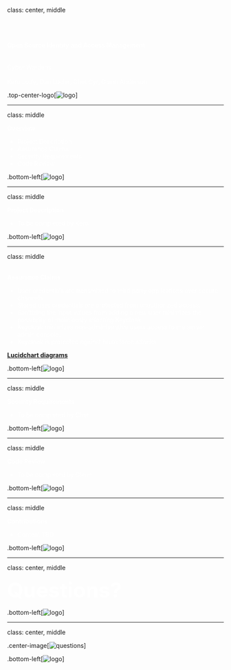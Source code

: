 class: center, middle 

<span style="color:white">
  <br><br><br><strong>Open Source Identity and Access Management</strong>
  <br><br><br>Cyber Wardens
  <br><br>Kero Lotfy, Dan Lucier, Chet Cyr, Glenn Anderson
</span>
  
.top-center-logo[![logo](https://daniellucier.github.io/CYBER8420-SemesterProject/misc/slides/images/keycloak_logo.png)]

---
class: middle

<span style="color:white">
  <strong>Overview</strong>
  <ul>
    <li style="color:white;">Project Description</li>
    <li style="color:white;">Assurance Claims</li>
    <li style="color:white;">Security Requirements</li>
    <li style="color:white;">Code Review</li>
  </ul>
</span>

.bottom-left[![logo](https://daniellucier.github.io/CYBER8420-SemesterProject/misc/slides/images/keycloak_logo.png)]

---
class: middle

<span style="color:white">
  <strong>Project Description</strong>
  <ul>
    <li style="color:white;">To be completed by Kero</li>
  </ul>
</span>

.bottom-left[![logo](https://daniellucier.github.io/CYBER8420-SemesterProject/misc/slides/images/keycloak_logo.png)]

---
class: middle

<span style="color:white">  
  <br><strong>Assurance Claims</strong>
  <ul>
    <li style="color:white;">User credentials are transmitted to third party applications over secure channels.</li>
    <li style="color:white;">Stored user credentials are protected from unauthorized access.</li>
    <li style="color:white;">Sanitizing the input values from adding a new user minimizes the possibility of maliciously affecting Keycloak.</li>
    <li style="color:white;">Keycloak minimizes non-administrative users access to the server admin console.</li>
    <li style="color:white;">Keycloak is protected against brute force attacks.</li>
  </ul>
<a href="https://www.lucidchart.com/publicSegments/view/39ce77f1-63e7-4138-81f1-7afa1fd69101"><strong>Lucidchart diagrams</strong>   </a>
</span>
    
.bottom-left[![logo](https://daniellucier.github.io/CYBER8420-SemesterProject/misc/slides/images/keycloak_logo.png)]

---
class: middle

<span style="color:white">
  <strong>Security Requirements</strong>
  <ul>
    <li style="color:white;">To be completed by Chet</li>
  </ul>
</span>

.bottom-left[![logo](https://daniellucier.github.io/CYBER8420-SemesterProject/misc/slides/images/keycloak_logo.png)]

---
class: middle

<span style="color:white">
  <strong>Code Review</strong>
  <ul>
    <li style="color:white;">To be completed by Glenn</li>
  </ul>
</span>  

.bottom-left[![logo](https://daniellucier.github.io/CYBER8420-SemesterProject/misc/slides/images/keycloak_logo.png)]

---
class: middle

<span style="color:white">
  <strong>Contributions</strong>
  <ul>
    <li style="color:white;">Content TBD</li>
  </ul>
</span>

.bottom-left[![logo](https://daniellucier.github.io/CYBER8420-SemesterProject/misc/slides/images/keycloak_logo.png)]

---
class: center, middle

<span style="color:white">
  <font size="+10"><strong>Questions?</strong></font>
</span>

.bottom-left[![logo](https://daniellucier.github.io/CYBER8420-SemesterProject/misc/slides/images/keycloak_logo.png)]

---
class: center, middle

.center-image[![questions](https://daniellucier.github.io/CYBER8420-SemesterProject/misc/slides/images/questions.jpg)]

.bottom-left[![logo](https://daniellucier.github.io/CYBER8420-SemesterProject/misc/slides/images/keycloak_logo.png)]



    



